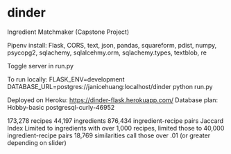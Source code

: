 # dinder
Ingredient Matchmaker (Capstone Project)

Pipenv install: Flask, CORS, text, json, pandas, squareform, pdist, numpy, psycopg2, sqlachemy, sqlalcehmy.orm, sqlachemy.types, textblob, re      

Toggle server in run.py  

To run locally: 
FLASK_ENV=development DATABASE_URL=postgres://janicehuang:localhost/dinder python run.py  

Deployed on Heroku: https://dinder-flask.herokuapp.com/
Database plan: Hobby-basic postgresql-curly-46952

173,278 recipes
44,197 ingredients
876,434 ingredient-recipe pairs
Jaccard Index
Limited to ingredients with over 1,000 recipes, limited those to 40,000 ingredient-recipe pairs
18,769 similarities
call those over .01 (or greater depending on slider)
